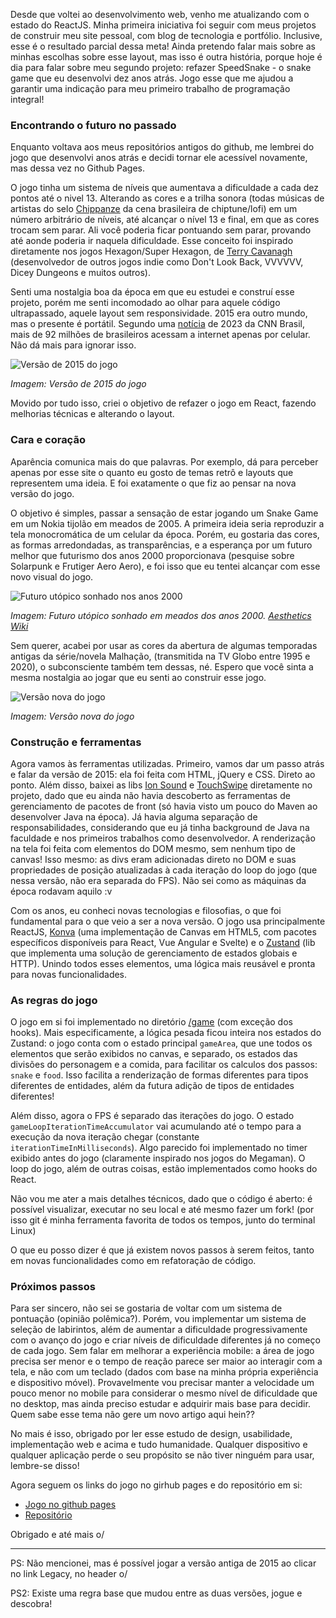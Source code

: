 Desde que voltei ao desenvolvimento web, venho me atualizando com o estado
do ReactJS. Minha primeira iniciativa foi seguir com meus projetos de construir meu
site pessoal, com blog de tecnologia e portfólio. Inclusive, esse é o resultado parcial
dessa meta! Ainda pretendo falar mais sobre as minhas escolhas sobre esse layout, mas
isso é outra história, porque hoje é dia para falar sobre meu segundo projeto: refazer SpeedSnake - o snake
game que eu desenvolvi dez anos atrás. Jogo esse que me ajudou a garantir uma indicação
para meu primeiro trabalho de programação integral!

### Encontrando o futuro no passado

Enquanto voltava aos meus repositórios antigos do github, me lembrei do jogo que desenvolvi anos
atrás e decidi tornar ele acessível novamente, mas dessa vez no Github Pages.

O jogo tinha um sistema de níveis que aumentava a dificuldade a cada dez pontos até o nivel 13.
Alterando as cores e a trilha sonora (todas músicas de artistas do selo [Chippanze](https://chippanze.bandcamp.com/music)
da cena brasileira de chiptune/lofi) em um número arbitrário de níveis, até alcançar o nível 13 e final, em que
as cores trocam sem parar. Ali você poderia ficar pontuando sem parar, provando até aonde poderia ir naquela dificuldade.
Esse conceito foi inspirado diretamente nos jogos Hexagon/Super Hexagon, de
[Terry Cavanagh](https://terrycavanaghgames.com/) (desenvolvedor de outros jogos indie como Don't Look Back,
VVVVVV, Dicey Dungeons e muitos outros).

Senti uma nostalgia boa da época em que eu estudei e construí esse projeto, porém me senti incomodado ao olhar para
aquele código ultrapassado, aquele layout sem responsividade. 2015 era outro mundo, mas o presente é portátil.
Segundo uma [notícia](https://www.cnnbrasil.com.br/tecnologia/mais-de-92-milhoes-de-brasileiros-acessam-a-internet-apenas-pelo-celular-diz-pesquisa/)
de 2023 da CNN Brasil, mais de 92 milhões de brasileiros acessam a internet apenas por celular. Não dá mais para ignorar isso.

![Versão de 2015 do jogo](/portfolio/content/image/old-speed-snake-game.jpg)

*Imagem: Versão de 2015 do jogo*

Movido por tudo isso, criei o objetivo de refazer o jogo em React, fazendo melhorias técnicas e alterando o layout.

### Cara e coração

Aparência comunica mais do que palavras. Por exemplo, dá para perceber apenas por esse site
o quanto eu gosto de temas retrô e layouts que representem uma ideia. E foi exatamente o que
fiz ao pensar na nova versão do jogo.

O objetivo é simples, passar a sensação de estar jogando um Snake Game em um Nokia tijolão em meados
de 2005. A primeira ideia seria reproduzir a tela monocromática de um celular da época.
Porém, eu gostaria das cores, as formas arredondadas, as transparências, e a esperança por um futuro
melhor que futurismo dos anos 2000 proporcionava (pesquise sobre Solarpunk e Frutiger Aero Aero),
e foi isso que eu tentei alcançar com esse novo visual do jogo.

![Futuro utópico sonhado nos anos 2000](/portfolio/content/image/frutiger-eco.png)

*Imagem: Futuro utópico sonhado em meados dos anos 2000. [Aesthetics Wiki](https://aesthetics.fandom.com/wiki/Frutiger_Aero)*

Sem querer, acabei por usar as cores da abertura de algumas temporadas antigas da série/novela Malhação,
(transmitida na TV Globo entre 1995 e 2020), o subconsciente também tem dessas, né. Espero que você
sinta a mesma nostalgia ao jogar que eu senti ao construir esse jogo.

![Versão nova do jogo](/portfolio/content/image/new-speed-snake-game.jpg)

*Imagem: Versão nova do jogo*

### Construção e ferramentas

Agora vamos às ferramentas utilizadas. Primeiro, vamos dar um passo atrás e falar da versão de 2015: ela foi
feita com HTML, jQuery e CSS. Direto ao ponto. Além disso, baixei as libs [Ion Sound](https://github.com/IonDen/ion.sound)
e [TouchSwipe](https://github.com/mattbryson/TouchSwipe-Jquery-Plugin) diretamente no projeto, dado
que eu ainda não havia descoberto as ferramentas de gerenciamento de pacotes de front (só havia visto um pouco
do Maven ao desenvolver Java na época). Já havia alguma separação de responsabilidades, considerando que eu
já tinha background de Java na faculdade e nos primeiros trabalhos como desenvolvedor. A renderização na tela
foi feita com elementos do DOM mesmo, sem nenhum tipo de canvas! Isso mesmo: as divs eram adicionadas direto no DOM
e suas propriedades de posição atualizadas à cada iteração do loop do jogo (que nessa versão, não era separada do FPS).
Não sei como as máquinas da época rodavam aquilo :v

Com os anos, eu conheci novas tecnologias e filosofias, o que foi fundamental para o que veio a ser a nova versão.
O jogo usa principalmente ReactJS, [Konva](https://github.com/konvajs/konva) (uma implementação de Canvas em HTML5,
com pacotes específicos disponíveis para React, Vue Angular e Svelte) e o [Zustand](https://github.com/pmndrs/zustand)
(lib que implementa uma solução de gerenciamento de estados globais e HTTP). Unindo todos esses elementos, uma lógica
mais reusável e pronta para novas funcionalidades.

### As regras do jogo

O jogo em si foi implementado no diretório [/game](https://github.com/VictorHugoBatista/SpeedSnake/tree/master/src/game)
(com exceção dos hooks). Mais especificamente, a lógica pesada ficou inteira nos estados do Zustand: o jogo conta com
o estado principal `gameArea`, que une todos os elementos que serão exibidos no canvas, e separado, os estados das
divisões do personagem e a comida, para facilitar os calculos dos passos: `snake` e `food`. Isso facilita
a renderização de formas diferentes para tipos diferentes de entidades, além da futura adição de tipos de entidades diferentes!

Além disso, agora o FPS é separado das iterações do jogo. O estado `gameLoopIterationTimeAccumulator` vai acumulando
até o tempo para a execução da nova iteração chegar (constante `iterationTimeInMilliseconds`). Algo parecido foi
implementado no timer exibido antes do jogo (claramente inspirado nos jogos do Megaman). O loop do jogo, além de outras
coisas, estão implementados como hooks do React.

Não vou me ater a mais detalhes técnicos, dado que o código é aberto: é possível visualizar, executar no seu local e até
mesmo fazer um fork! (por isso git é minha ferramenta favorita de todos os tempos, junto do terminal Linux)

O que eu posso dizer é que já existem novos passos à serem feitos, tanto em novas funcionalidades como em refatoração
de código.

### Próximos passos

Para ser sincero, não sei se gostaria de voltar com um sistema de pontuação (opinião polêmica?). Porém, vou implementar
um sistema de seleção de labirintos, além de aumentar a dificuldade progressivamente com o avanço do jogo e
criar níveis de dificuldade diferentes já no começo de cada jogo. Sem falar em melhorar a experiência mobile: a área de
jogo precisa ser menor e o tempo de reação parece ser maior ao interagir com a tela, e não com um teclado (dados com
base na minha própria experiência e dispositivo móvel). Provavelmente vou precisar manter a velocidade um pouco
menor no mobile para considerar o mesmo nível de dificuldade que no desktop, mas ainda preciso estudar e adquirir mais
base para decidir. Quem sabe esse tema não gere um novo artigo aqui hein??

No mais é isso, obrigado por ler esse estudo de design, usabilidade, implementação web e acima e tudo humanidade. Qualquer
dispositivo e qualquer aplicação perde o seu propósito se não tiver ninguém para usar, lembre-se disso!

Agora seguem os links do jogo no girhub pages e do repositório em si:

 - [Jogo no github pages](https://victorhugobatista.github.io/SpeedSnake/)
 - [Repositório](https://github.com/VictorHugoBatista/SpeedSnake)
 
Obrigado e até mais o/
 
--------
 
PS: Não mencionei, mas é possível jogar a versão antiga de 2015 ao clicar no link Legacy, no header o/
 
PS2: Existe uma regra base que mudou entre as duas versões, jogue e descobra!